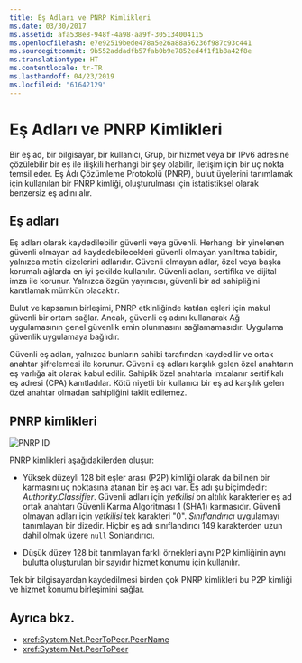 ```yaml
---
title: Eş Adları ve PNRP Kimlikleri
ms.date: 03/30/2017
ms.assetid: afa538e8-948f-4a98-aa9f-305134004115
ms.openlocfilehash: e7e92519bede478a5e26a88a56236f987c93c441
ms.sourcegitcommit: 9b552addadfb57fab0b9e7852ed4f1f1b8a42f8e
ms.translationtype: HT
ms.contentlocale: tr-TR
ms.lasthandoff: 04/23/2019
ms.locfileid: "61642129"
---
```

# <a name="peer-names-and-pnrp-ids"></a>Eş Adları ve PNRP Kimlikleri
Bir eş ad, bir bilgisayar, bir kullanıcı, Grup, bir hizmet veya bir IPv6 adresine çözülebilir bir eş ile ilişkili herhangi bir şey olabilir, iletişim için bir uç nokta temsil eder. Eş Adı Çözümleme Protokolü (PNRP), bulut üyelerini tanımlamak için kullanılan bir PNRP kimliği, oluşturulması için istatistiksel olarak benzersiz eş adını alır.  
  
## <a name="peer-names"></a>Eş adları  
 Eş adları olarak kaydedilebilir güvenli veya güvenli. Herhangi bir yinelenen güvenli olmayan ad kaydedebilecekleri güvenli olmayan yanıltma tabidir, yalnızca metin dizelerini adlarıdır. Güvenli olmayan adlar, özel veya başka korumalı ağlarda en iyi şekilde kullanılır. Güvenli adları, sertifika ve dijital imza ile korunur. Yalnızca özgün yayımcısı, güvenli bir ad sahipliğini kanıtlamak mümkün olacaktır.  
  
 Bulut ve kapsamın birleşimi, PNRP etkinliğinde katılan eşleri için makul güvenli bir ortam sağlar. Ancak, güvenli eş adını kullanarak Ağ uygulamasının genel güvenlik emin olunmasını sağlamamasıdır. Uygulama güvenlik uygulamaya bağlıdır.  
  
 Güvenli eş adları, yalnızca bunların sahibi tarafından kaydedilir ve ortak anahtar şifrelemesi ile korunur. Güvenli eş adları karşılık gelen özel anahtarın eş varlığa ait olarak kabul edilir. Sahiplik özel anahtarla imzalanır sertifikalı eş adresi (CPA) kanıtladılar. Kötü niyetli bir kullanıcı bir eş ad karşılık gelen özel anahtar olmadan sahipliğini taklit edilemez.  
  
## <a name="pnrp-ids"></a>PNRP kimlikleri  
 ![PNRP ID](../../../docs/framework/network-programming/media/fdc9e8a0-4a1c-488d-a019-bc3a1973220c.gif "fdc9e8a0-4a1c-488d-a019-bc3a1973220c")  
  
 PNRP kimlikleri aşağıdakilerden oluşur:  
  
- Yüksek düzeyli 128 bit eşler arası (P2P) kimliği olarak da bilinen bir karmasını uç noktasına atanan bir eş adı var. Eş adı şu biçimdedir: *Authority.Classifier*. Güvenli adları için *yetkilisi* on altılık karakterler eş ad ortak anahtarı Güvenli Karma Algoritması 1 (SHA1) karmasıdır. Güvenli olmayan adları için *yetkilisi* tek karakteri "0". *Sınıflandırıcı* uygulamayı tanımlayan bir dizedir. Hiçbir eş adı sınıflandırıcı 149 karakterden uzun dahil olmak üzere `null` Sonlandırıcı.  
  
- Düşük düzey 128 bit tanımlayan farklı örnekleri aynı P2P kimliğinin aynı bulutta oluşturulan bir sayıdır hizmet konumu için kullanılır.  
  
 Tek bir bilgisayardan kaydedilmesi birden çok PNRP kimlikleri bu P2P kimliği ve hizmet konumu birleşimini sağlar.  
  
## <a name="see-also"></a>Ayrıca bkz.

- <xref:System.Net.PeerToPeer.PeerName>
- <xref:System.Net.PeerToPeer>
